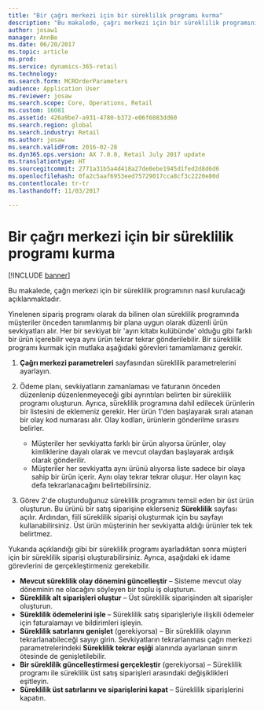 ```yaml
---
title: "Bir çağrı merkezi için bir süreklilik programı kurma"
description: "Bu makalede, çağrı merkezi için bir süreklilik programının nasıl kurulacağı açıklanmaktadır."
author: josaw1
manager: AnnBe
ms.date: 06/20/2017
ms.topic: article
ms.prod: 
ms.service: dynamics-365-retail
ms.technology: 
ms.search.form: MCROrderParameters
audience: Application User
ms.reviewer: josaw
ms.search.scope: Core, Operations, Retail
ms.custom: 16081
ms.assetid: 426a9be7-a931-4780-b372-e06f6083dd60
ms.search.region: global
ms.search.industry: Retail
ms.author: josaw
ms.search.validFrom: 2016-02-28
ms.dyn365.ops.version: AX 7.0.0, Retail July 2017 update
ms.translationtype: HT
ms.sourcegitcommit: 2771a31b5a4d418a27de0ebe1945d1fed2d8d6d6
ms.openlocfilehash: 0fa2c5aaf6953eed75729017cca8cf3c2220e80d
ms.contentlocale: tr-tr
ms.lasthandoff: 11/03/2017

---
```


# <a name="set-up-a-continuity-program-for-a-call-center"></a>Bir çağrı merkezi için bir süreklilik programı kurma

[!INCLUDE [banner](includes/banner.md)]

Bu makalede, çağrı merkezi için bir süreklilik programının nasıl kurulacağı açıklanmaktadır.

Yinelenen sipariş programı olarak da bilinen olan süreklilik programında müşteriler önceden tanımlanmış bir plana uygun olarak düzenli ürün sevkiyatları alır. Her bir sevkiyat bir 'ayın kitabı kulübünde' olduğu gibi farklı bir ürün içerebilir veya aynı ürün tekrar tekrar gönderilebilir. Bir süreklilik programı kurmak için mutlaka aşağıdaki görevleri tamamlamanız gerekir.

1.  **Çağrı merkezi parametreleri** sayfasından süreklilik parametrelerini ayarlayın.
2.  Ödeme planı, sevkiyatların zamanlaması ve faturanın önceden düzenlenip düzenlenmeyeceği gibi ayrıntıları belirten bir süreklilik programı oluşturun. Ayrıca, süreklilik programına dahil edilecek ürünlerin bir listesini de eklemeniz gerekir. Her ürün 1'den başlayarak sıralı atanan bir olay kod numarası alır. Olay kodları, ürünlerin gönderilme sırasını belirler.
    -   Müşteriler her sevkiyatta farklı bir ürün alıyorsa ürünler, olay kimliklerine dayalı olarak ve mevcut olaydan başlayarak ardışık olarak gönderilir.
    -   Müşteriler her sevkiyatta aynı ürünü alıyorsa liste sadece bir olaya sahip bir ürün içerir. Aynı olay tekrar tekrar oluşur. Her olayın kaç defa tekrarlanacağını belirtebilirsiniz.

3.  Görev 2'de oluşturduğunuz süreklilik programını temsil eden bir üst ürün oluşturun. Bu ürünü bir satış siparişine eklerseniz **Süreklilik** sayfası açılır. Ardından, fiili süreklilik siparişi oluşturmak için bu sayfayı kullanabilirsiniz. Üst ürün müşterinin her sevkiyatta aldığı ürünler tek tek belirtmez.

Yukarıda açıklandığı gibi bir süreklilik programı ayarladıktan sonra müşteri için bir süreklilik siparişi oluşturabilirsiniz. Ayrıca, aşağıdaki ek idame görevlerini de gerçekleştirmeniz gerekebilir.

-   **Mevcut süreklilik olay dönemini güncelleştir** – Sisteme mevcut olay döneminin ne olacağını söyleyen bir toplu iş oluşturun.
-   **Süreklilik alt siparişleri oluştur** – Üst süreklilik siparişinden alt siparişler oluşturun.
-   **Süreklilik ödemelerini işle** – Süreklilik satış siparişleriyle ilişkili ödemeler için faturalamayı ve bildirimleri işleyin.
-   **Süreklilik satırlarını genişlet** (gerekiyorsa) – Bir süreklilik olayının tekrarlanabileceği sayıyı girin. Sevkiyatların tekrarlanması çağrı merkezi parametrelerindeki **Süreklilik tekrar eşiği** alanında ayarlanan sınırın ötesinde de genişletilebilir.
-   **Bir süreklilik güncelleştirmesi gerçekleştir** (gerekiyorsa) – Süreklilik programı ile süreklilik üst satış siparişleri arasındaki değişiklikleri eşitleyin.
-   **Süreklilik üst satırlarını ve siparişlerini kapat** – Süreklilik siparişlerini kapatın.





